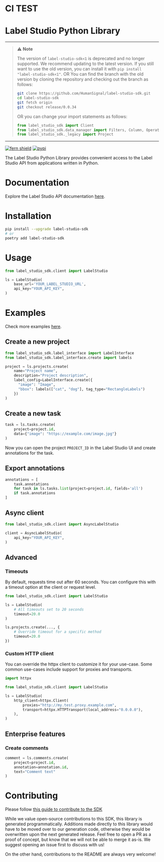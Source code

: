 # CI TEST
# Label Studio Python Library

<!-- Note about deprecated version <1 -->
---
> :warning: **Note**<br/>
>
> The version of `label-studio-sdk<1` is deprecated and no longer supported. We recommend updating to the latest version.
> If you still want to use the old version, you can install it with `pip install "label-studio-sdk<1"`.
> OR You can find the branch with the old version by cloning the repository and checking out the branch as follows:
>
> ```sh
> git clone https://github.com/HumanSignal/label-studio-sdk.git
> cd label-studio-sdk
> git fetch origin
> git checkout release/0.0.34
> ```
> 
> OR you can change your import statements as follows:
> ```python
> from label_studio_sdk import Client
> from label_studio_sdk.data_manager import Filters, Column, Operator, Type
> from label_studio_sdk._legacy import Project
> ```
---

[![fern shield](https://img.shields.io/badge/%F0%9F%8C%BF-SDK%20generated%20by%20Fern-brightgreen)](https://github.com/fern-api/fern)
[![pypi](https://img.shields.io/pypi/v/label-studio-sdk.svg)](https://pypi.python.org/pypi/label-studio-sdk)

The Label Studio Python Library provides convenient access to the Label Studio API from applications written in Python.
<!-- End Title  -->

<!-- Outline -->


# Documentation
Explore the Label Studio API documentation [here](https://api.labelstud.io/).


# Installation

```sh
pip install --upgrade label-studio-sdk
# or
poetry add label-studio-sdk
```

# Usage

```python
from label_studio_sdk.client import LabelStudio

ls = LabelStudio(
    base_url='YOUR_LABEL_STUDIO_URL',  
    api_key="YOUR_API_KEY",
)
```

# Examples

Check more examples [here](https://api.labelstud.io/).

## Create a new project

```python
from label_studio_sdk.label_interface import LabelInterface
from label_studio_sdk.label_interface.create import labels

project = ls.projects.create(
    name="Project name",
    description="Project description",
    label_config=LabelInterface.create({
      "image": "Image",
      "bbox": labels(["cat", "dog"], tag_type="RectangleLabels")
    })
)
```

## Create a new task
    
```python
task = ls.tasks.create(
    project=project.id,
    data={"image": "https://example.com/image.jpg"}
)
```
Now you can open the project `PROJECT_ID` in the Label Studio UI and create annotations for the task.

## Export annotations

```python
annotations = [
    task.annotations
    for task in ls.tasks.list(project=project.id, fields='all')
    if task.annotations
]
```


## Async client

```python
from label_studio_sdk.client import AsyncLabelStudio

client = AsyncLabelStudio(
    api_key="YOUR_API_KEY",
)
```

## Advanced

### Timeouts
By default, requests time out after 60 seconds. You can configure this with a 
timeout option at the client or request level.

```python
from label_studio_sdk.client import LabelStudio

ls = LabelStudio(
    # All timeouts set to 20 seconds
    timeout=20.0
)

ls.projects.create(..., {
    # Override timeout for a specific method
    timeout=20.0
})
```

### Custom HTTP client
You can override the httpx client to customize it for your use-case. Some common use-cases 
include support for proxies and transports.

```python
import httpx

from label_studio_sdk.client import LabelStudio

ls = LabelStudio(
    http_client=httpx.Client(
        proxies="http://my.test.proxy.example.com",
        transport=httpx.HTTPTransport(local_address="0.0.0.0"),
    ),
)
```

## Enterprise features

### Create comments
    
```python
comment = ls.comments.create(
    project=project.id,
    annotation=annotation.id,
    text="Comment text"
)
```

<!-- Begin Contributing, generated by Fern  -->
# Contributing

Please follow [this guide to contribute to the SDK](https://github.com/HumanSignal/label-studio-client-generator?tab=readme-ov-file#how-to-contribute)

While we value open-source contributions to this SDK, this library is generated programmatically. 
Additions made directly to this library would have to be moved over to our generation code, 
otherwise they would be overwritten upon the next generated release. Feel free to open a PR as
 a proof of concept, but know that we will not be able to merge it as-is. We suggest opening 
an issue first to discuss with us!

On the other hand, contributions to the README are always very welcome!
<!-- End Contributing  -->

